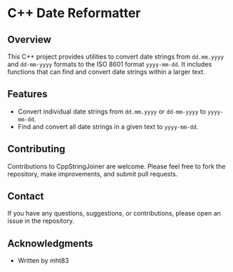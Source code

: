 # C++ Date Reformatter

## Overview
This C++ project provides utilities to convert date strings from `dd.mm.yyyy` and `dd-mm-yyyy` formats to the ISO 8601 format `yyyy-mm-dd`. It includes functions that can find and convert date strings within a larger text.

## Features
- Convert individual date strings from `dd.mm.yyyy` or `dd-mm-yyyy` to `yyyy-mm-dd`.
- Find and convert all date strings in a given text to `yyyy-mm-dd`.

## Contributing
Contributions to CppStringJoiner are welcome. Please feel free to fork the repository, make improvements, and submit pull requests.

## Contact
If you have any questions, suggestions, or contributions, please open an issue in the repository.

## Acknowledgments
- Written by mht83
